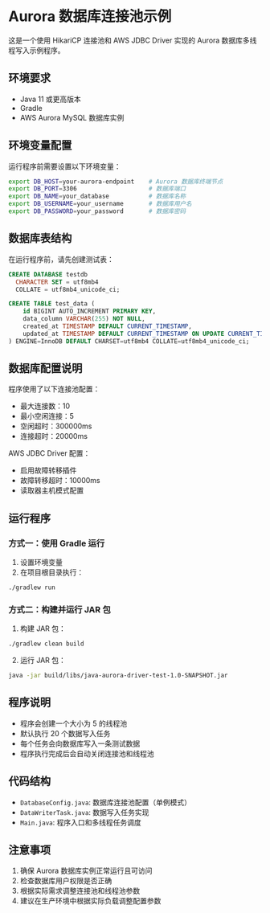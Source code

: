 # Aurora 数据库连接池示例

这是一个使用 HikariCP 连接池和 AWS JDBC Driver 实现的 Aurora 数据库多线程写入示例程序。

## 环境要求

- Java 11 或更高版本
- Gradle
- AWS Aurora MySQL 数据库实例

## 环境变量配置

运行程序前需要设置以下环境变量：

```bash
export DB_HOST=your-aurora-endpoint    # Aurora 数据库终端节点
export DB_PORT=3306                    # 数据库端口
export DB_NAME=your_database           # 数据库名称
export DB_USERNAME=your_username       # 数据库用户名
export DB_PASSWORD=your_password       # 数据库密码
```

## 数据库表结构

在运行程序前，请先创建测试表：

```sql
CREATE DATABASE testdb
  CHARACTER SET = utf8mb4
  COLLATE = utf8mb4_unicode_ci;

CREATE TABLE test_data (
    id BIGINT AUTO_INCREMENT PRIMARY KEY,
    data_column VARCHAR(255) NOT NULL,
    created_at TIMESTAMP DEFAULT CURRENT_TIMESTAMP,
    updated_at TIMESTAMP DEFAULT CURRENT_TIMESTAMP ON UPDATE CURRENT_TIMESTAMP
) ENGINE=InnoDB DEFAULT CHARSET=utf8mb4 COLLATE=utf8mb4_unicode_ci;
```

## 数据库配置说明

程序使用了以下连接池配置：

- 最大连接数：10
- 最小空闲连接：5
- 空闲超时：300000ms
- 连接超时：20000ms

AWS JDBC Driver 配置：
- 启用故障转移插件
- 故障转移超时：10000ms
- 读取器主机模式配置

## 运行程序

### 方式一：使用 Gradle 运行
1. 设置环境变量
2. 在项目根目录执行：
```bash
./gradlew run
```
### 方式二：构建并运行 JAR 包
1. 构建 JAR 包：
```bash
./gradlew clean build
 ```

2. 运行 JAR 包：
```bash
java -jar build/libs/java-aurora-driver-test-1.0-SNAPSHOT.jar
```

## 程序说明

- 程序会创建一个大小为 5 的线程池
- 默认执行 20 个数据写入任务
- 每个任务会向数据库写入一条测试数据
- 程序执行完成后会自动关闭连接池和线程池

## 代码结构

- `DatabaseConfig.java`: 数据库连接池配置（单例模式）
- `DataWriterTask.java`: 数据写入任务实现
- `Main.java`: 程序入口和多线程任务调度

## 注意事项

1. 确保 Aurora 数据库实例正常运行且可访问
2. 检查数据库用户权限是否正确
3. 根据实际需求调整连接池和线程池参数
4. 建议在生产环境中根据实际负载调整配置参数

